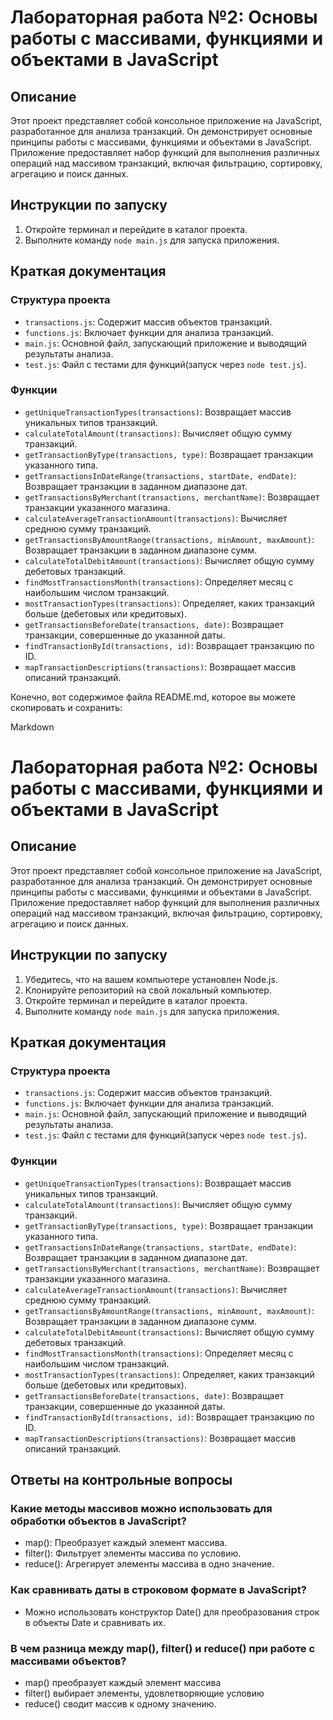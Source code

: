 # Лабораторная работа №2: Основы работы с массивами, функциями и объектами в JavaScript

## Описание

Этот проект представляет собой консольное приложение на JavaScript, разработанное для анализа транзакций. Он демонстрирует основные принципы работы с массивами, функциями и объектами в JavaScript. Приложение предоставляет набор функций для выполнения различных операций над массивом транзакций, включая фильтрацию, сортировку, агрегацию и поиск данных.

## Инструкции по запуску

1.  Откройте терминал и перейдите в каталог проекта.
2.  Выполните команду `node main.js` для запуска приложения.

## Краткая документация

### Структура проекта

* `transactions.js`: Содержит массив объектов транзакций.
* `functions.js`: Включает функции для анализа транзакций.
* `main.js`: Основной файл, запускающий приложение и выводящий результаты анализа.
* `test.js`: Файл с тестами для функций(запуск через `node test.js`).

### Функции

* `getUniqueTransactionTypes(transactions)`: Возвращает массив уникальных типов транзакций.
* `calculateTotalAmount(transactions)`: Вычисляет общую сумму транзакций.
* `getTransactionByType(transactions, type)`: Возвращает транзакции указанного типа.
* `getTransactionsInDateRange(transactions, startDate, endDate)`: Возвращает транзакции в заданном диапазоне дат.
* `getTransactionsByMerchant(transactions, merchantName)`: Возвращает транзакции указанного магазина.
* `calculateAverageTransactionAmount(transactions)`: Вычисляет среднюю сумму транзакций.
* `getTransactionsByAmountRange(transactions, minAmount, maxAmount)`: Возвращает транзакции в заданном диапазоне сумм.
* `calculateTotalDebitAmount(transactions)`: Вычисляет общую сумму дебетовых транзакций.
* `findMostTransactionsMonth(transactions)`: Определяет месяц с наибольшим числом транзакций.
* `mostTransactionTypes(transactions)`: Определяет, каких транзакций больше (дебетовых или кредитовых).
* `getTransactionsBeforeDate(transactions, date)`: Возвращает транзакции, совершенные до указанной даты.
* `findTransactionById(transactions, id)`: Возвращает транзакцию по ID.
* `mapTransactionDescriptions(transactions)`: Возвращает массив описаний транзакций.

Конечно, вот содержимое файла README.md, которое вы можете скопировать и сохранить:

Markdown

# Лабораторная работа №2: Основы работы с массивами, функциями и объектами в JavaScript

## Описание

Этот проект представляет собой консольное приложение на JavaScript, разработанное для анализа транзакций. Он демонстрирует основные принципы работы с массивами, функциями и объектами в JavaScript. Приложение предоставляет набор функций для выполнения различных операций над массивом транзакций, включая фильтрацию, сортировку, агрегацию и поиск данных.

## Инструкции по запуску

1.  Убедитесь, что на вашем компьютере установлен Node.js.
2.  Клонируйте репозиторий на свой локальный компьютер.
3.  Откройте терминал и перейдите в каталог проекта.
4.  Выполните команду `node main.js` для запуска приложения.

## Краткая документация

### Структура проекта

* `transactions.js`: Содержит массив объектов транзакций.
* `functions.js`: Включает функции для анализа транзакций.
* `main.js`: Основной файл, запускающий приложение и выводящий результаты анализа.
* `test.js`: Файл с тестами для функций(запуск через `node test.js`).

### Функции

* `getUniqueTransactionTypes(transactions)`: Возвращает массив уникальных типов транзакций.
* `calculateTotalAmount(transactions)`: Вычисляет общую сумму транзакций.
* `getTransactionByType(transactions, type)`: Возвращает транзакции указанного типа.
* `getTransactionsInDateRange(transactions, startDate, endDate)`: Возвращает транзакции в заданном диапазоне дат.
* `getTransactionsByMerchant(transactions, merchantName)`: Возвращает транзакции указанного магазина.
* `calculateAverageTransactionAmount(transactions)`: Вычисляет среднюю сумму транзакций.
* `getTransactionsByAmountRange(transactions, minAmount, maxAmount)`: Возвращает транзакции в заданном диапазоне сумм.
* `calculateTotalDebitAmount(transactions)`: Вычисляет общую сумму дебетовых транзакций.
* `findMostTransactionsMonth(transactions)`: Определяет месяц с наибольшим числом транзакций.
* `mostTransactionTypes(transactions)`: Определяет, каких транзакций больше (дебетовых или кредитовых).
* `getTransactionsBeforeDate(transactions, date)`: Возвращает транзакции, совершенные до указанной даты.
* `findTransactionById(transactions, id)`: Возвращает транзакцию по ID.
* `mapTransactionDescriptions(transactions)`: Возвращает массив описаний транзакций.

## Ответы на контрольные вопросы
### Какие методы массивов можно использовать для обработки объектов в JavaScript?
* map(): Преобразует каждый элемент массива.
* filter(): Фильтрует элементы массива по условию.
* reduce(): Агрегирует элементы массива в одно значение.
### Как сравнивать даты в строковом формате в JavaScript?
* Можно использовать конструктор Date() для преобразования строк в объекты Date и сравнивать их.
### В чем разница между map(), filter() и reduce() при работе с массивами объектов?
* map() преобразует каждый элемент массива
* filter() выбирает элементы, удовлетворяющие условию
* reduce() сводит массив к одному значению.
